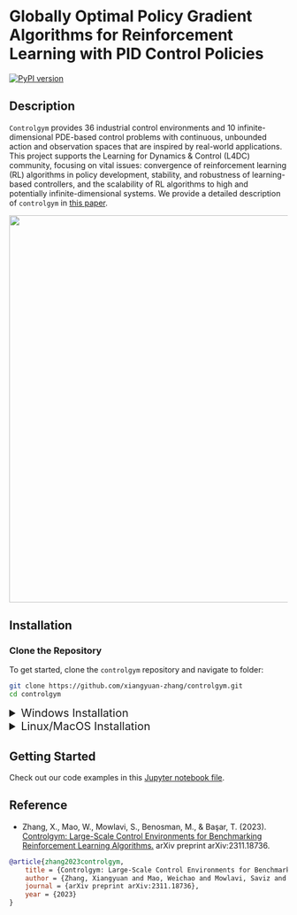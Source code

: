 # Globally Optimal Policy Gradient Algorithms for Reinforcement Learning with PID Control Policies
[![PyPI version](https://badge.fury.io/py/controlgym.svg)](https://pypi.org/project/controlgym/)

## Description 
`Controlgym` provides 36 industrial control environments and 10 infinite-dimensional PDE-based control problems with continuous, unbounded action and observation spaces that are inspired by real-world applications. This project supports the Learning for Dynamics & Control (L4DC) community, focusing on vital issues: convergence of reinforcement learning (RL) algorithms in policy development, stability, and robustness of learning-based controllers, and the scalability of RL algorithms to high and potentially infinite-dimensional systems. We provide a detailed description of `controlgym` in [this paper](https://arxiv.org/abs/2311.18736).

<p align="center">
  <img src="figures/gallery.jpeg" alt="" width="700px">
</p>



## Installation
### Clone the Repository
To get started, clone the `controlgym` repository and navigate to folder:

```bash
git clone https://github.com/xiangyuan-zhang/controlgym.git
cd controlgym
```


<details>
<summary style="font-size: 20px;">Windows Installation</summary>
    
```bash
# Step 1: create and activate a virtual environment (Optional)
# Example a: using venv
py -3.10 -m venv controlgym-env
.\controlgym-env\Scripts\activate.bat
# Example b: using conda
conda create -n controlgym-env python=3.10
conda activate controlgym-env

# Step 2: install pytorch with cuda (optional)
pip3 install --upgrade pip
pip3 install torch --index-url https://download.pytorch.org/whl/cu121Install the repository

# Step 3: install the controlgym repository
# Example a: using pip
pip3 install -e .
# Example b: using poetry
poetry install

# Step 4: deactivate the virtual environment (Optional)
# For venv
.\controlgym-env\Scripts\deactivate.bat
# For conda
conda deactivate
```
</details>

<details>
<summary style="font-size: 20px;">Linux/MacOS Installation</summary>

```bash
# Step 1: Create and activate a virtual environment (Optional)
# Example a: using venv
python3.10 -m venv controlgym-env
source controlgym-env/bin/activate
# Example b: using conda
conda create -n controlgym-env python=3.10
conda activate controlgym-env

# Step 2: Install the controlgym repository
# Example a: using pip
pip3 install -e .
# Example b: using poetry
poetry install

# Step 3: Deactivate the virtual environment (Optional)
# For venv
deactivate
# For conda
conda deactivate
```
</details>


## Getting Started
Check out our code examples in this [Jupyter notebook file](./examples.ipynb).

## Reference
- Zhang, X., Mao, W., Mowlavi, S., Benosman, M., & Başar, T. (2023). [Controlgym: Large-Scale Control Environments for Benchmarking Reinforcement Learning Algorithms.](https://arxiv.org/abs/2311.18736) arXiv preprint arXiv:2311.18736.
  
```bibtex
@article{zhang2023controlgym,
    title = {Controlgym: Large-Scale Control Environments for Benchmarking Reinforcement Learning Algorithms},
    author = {Zhang, Xiangyuan and Mao, Weichao and Mowlavi, Saviz and Benosman, Mouhacine and Ba{\c{s}}ar, Tamer},
    journal = {arXiv preprint arXiv:2311.18736},
    year = {2023}
}
```
